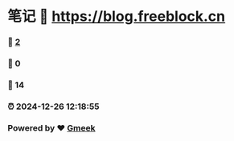 # 笔记 :link: https://blog.freeblock.cn 
### :page_facing_up: [2](https://blog.freeblock.cn/tag.html) 
### :speech_balloon: 0 
### :hibiscus: 14 
### :alarm_clock: 2024-12-26 12:18:55 
### Powered by :heart: [Gmeek](https://github.com/Meekdai/Gmeek)
